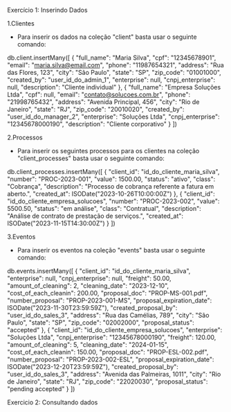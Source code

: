 Exercício 1: Inserindo Dados

1.Clientes

* Para inserir os dados na coleção "client" basta usar o seguinte comando:

db.client.insertMany([
  {
    "full_name": "Maria Silva",
    "cpf": "12345678901",
    "email": "maria.silva@email.com",
    "phone": "11987654321",
    "address": "Rua das Flores, 123",
    "city": "São Paulo",
    "state": "SP",
    "zip_code": "01001000",
    "created_by": "user_id_do_admin_1",
    "enterprise": null,
    "cnpj_enterprise": null,
    "description": "Cliente individual"
  },
  {
    "full_name": "Empresa Soluções Ltda",
    "cpf": null,
    "email": "contato@solucoes.com.br",
    "phone": "21998765432",
    "address": "Avenida Principal, 456",
    "city": "Rio de Janeiro",
    "state": "RJ",
    "zip_code": "20010020",
    "created_by": "user_id_do_manager_2",
    "enterprise": "Soluções Ltda",
    "cnpj_enterprise": "12345678000190",
    "description": "Cliente corporativo"
  }
])

2.Processos

* Para inserir os seguintes processos para os clientes na coleção "client_processes" basta usar o seguinte comando:

db.client_processes.insertMany([
  {
   "client_id": "id_do_cliente_maria_silva",
    "number": "PROC-2023-001",
    "value": 1500.00,
    "status": "ativo",
    "class": "Cobrança",
    "description": "Processo de cobrança referente a fatura em aberto.",
    "created_at": ISODate("2023-10-26T10:00:00Z")
  },
  {
  "client_id": "id_do_cliente_empresa_solucoes",
    "number": "PROC-2023-002",
    "value": 5500.50,
    "status": "em análise",
    "class": "Contratual",
    "description": "Análise de contrato de prestação de serviços.",
    "created_at": ISODate("2023-11-15T14:30:00Z")
  }
  ])

3.Eventos

* Para inserir os eventos na coleção "events" basta usar o seguinte comando:

db.events.insertMany([
  {
   "client_id": "id_do_cliente_maria_silva",
    "enterprise": null,
    "cnpj_enterprise": null,
    "freight": 50.00,
    "amount_of_cleaning": 2,
    "cleaning_date": "2023-12-10",
    "cost_of_each_cleanin": 200.00,
    "proposal_doc": "PROP-MS-001.pdf",
    "number_proposal": "PROP-2023-001-MS",
    "proposal_expiration_date": ISODate("2023-11-30T23:59:59Z"),
    "created_proposal_by": "user_id_do_sales_3",
    "address": "Rua das Camélias, 789",
    "city": "São Paulo",
    "state": "SP",
    "zip_code": "02002000",
    "proposal_status": "accepted"
  },
  {
  "client_id": "id_do_cliente_empresa_solucoes",
    "enterprise": "Soluções Ltda",
    "cnpj_enterprise": "12345678000190",
    "freight": 120.00,
    "amount_of_cleaning": 5,
    "cleaning_date": "2024-01-15",
    "cost_of_each_cleanin": 150.00,
    "proposal_doc": "PROP-ESL-002.pdf",
    "number_proposal": "PROP-2023-002-ESL",
    "proposal_expiration_date": ISODate("2023-12-20T23:59:59Z"),
    "created_proposal_by": "user_id_do_sales_3",
    "address": "Avenida das Palmeiras, 1011",
    "city": "Rio de Janeiro",
    "state": "RJ",
    "zip_code": "22020030",
    "proposal_status": "pending accepted"
  }
  ])

Exercicio 2: Consultando dados